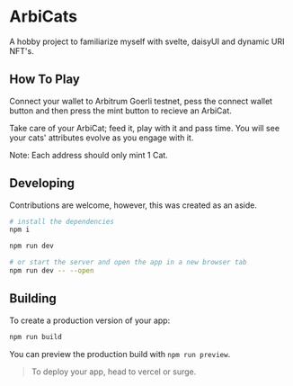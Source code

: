 # ArbiCats

A hobby project to familiarize myself with svelte, daisyUI and dynamic URI NFT's.

## How To Play 

Connect your wallet to Arbitrum Goerli testnet, pess the connect wallet button and then press the mint button to recieve an ArbiCat.

Take care of your ArbiCat; feed it, play with it and pass time. You will see your cats' attributes evolve as you engage with it.

Note: Each address should only mint 1 Cat.


## Developing

Contributions are welcome, however, this was created as an aside.

```bash
# install the dependencies
npm i

npm run dev

# or start the server and open the app in a new browser tab
npm run dev -- --open
```

## Building

To create a production version of your app:

```bash
npm run build
```

You can preview the production build with `npm run preview`.

> To deploy your app, head to vercel or surge.
